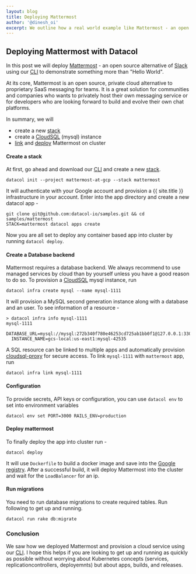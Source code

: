 ```yaml
---
layout: blog
title: Deploying Mattermost
author: '@dinesh_oi'
excerpt: We outline how a real world example like Mattermost - an open source alternative of Slack, can be deployed by Datacol with ease.
---
```


## Deploying Mattermost with Datacol


In this post we will deploy [Mattermost](https://about.mattermost.com) - an open source alternative of [Slack](https://slack.com) using our [CLI](/docs/getting-started) to demonstrate something more than "Hello World".

At its core, Mattermost is an open source, private cloud alternative to proprietary SaaS messaging for teams. It is a great solution for communities and companies who wants to privately host their own messaging service or for developers who are looking forward to build and evolve their own chat platforms.

In summary, we will 
 * create a new [stack](/docs/cli/stacks)
 * create a [CloudSQL](/docs/cloudsql) (mysql) instance
 * [link](/docs/cloudsql) and [deploy](/docs/deployment) Mattermost on cluster

#### Create a stack

At first, go ahead and download our [CLI](/docs/getting-started) and create a new [stack](/docs/cli/stacks). 
  
    datacol init --project mattermost-at-gcp --stack mattermost

It will authenticate with your Google account and provision a {{ site.title }} infrastructure in your account. Enter into the app directory and create a new datacol app -

    git clone git@github.com:datacol-io/samples.git && cd samples/mattermost
    STACK=mattermost datacol apps create

Now you are all set to deploy any container based app into cluster by running `datacol deploy`.

#### Create a Database backend

Mattermost requires a database backend. We always recommend to use managed services by cloud than by yourself unless you have a good reason to do so. To provision a [CloudSQL](/docs/cloudsql) mysql instance, run 

    datacol infra create mysql --name mysql-1111

It will provision a MySQL second generation instance along with a database and an user. To see information of a resource -

    > datacol infra info mysql-1111
    mysql-1111
      DATABASE_URL=mysql://mysql:272b340f780e46253cd725ab1bb0f1@127.0.0.1:3306/app 
      INSTANCE_NAME=gcs-local:us-east1:mysql-42535

A SQL resource can be linked to multiple apps and automatically provision [cloudsql-proxy](https://github.com/GoogleCloudPlatform/cloudsql-proxy) for secure access. To link `mysql-1111` with `mattermost` app, run

    datacol infra link mysql-1111

#### Configuration

To provide secrets, API keys or configuration, you can use `datacol env` to set into environment variables 

    datacol env set PORT=3000 RAILS_ENV=production

#### Deploy mattermost

To finally deploy the app into cluster run -
  
    datacol deploy

It will use `Dockerfile` to build a docker image and save into the [Google registry](https://cloud.google.com/container-registry/). After a successful build, it will deploy Mattermost into the cluster and wait for the `LoadBalancer` for an ip.

#### Run migrations

You need to run database migrations to create required tables. Run following to get up and running.

    datacol run rake db:migrate 

### Conclusion

We saw how we deployed Mattermost and provision a cloud service using our [CLI](/docs/cli). I hope this helps if you are looking to get up and running as quickly as possible without worrying about Kubernetes concepts (services, replicationcontrollers, deployemnts) but about apps, builds, and releases. 

